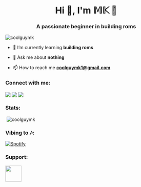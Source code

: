 <h1 align="center">Hi 👋, I'm 𝕄𝕂 🖤</h1>
<h3 align="center">A passionate beginner in building roms</h3>

<p align="left"> <img src="https://komarev.com/ghpvc/?username=coolguymk&label=Profile%20views&color=0e75b6&style=flat" alt="coolguymk" /> </p>

- 🌱 I’m currently learning **building roms**

- 💬 Ask me about **nothing**

- 📫 How to reach me **coolguymk1@gmail.com**

<h3 align="left">Connect with me:</h3>
<p align="left">
<a href="https://t.me/SILENT_KILLER404" target="blank"><img align="center" src="https://img.shields.io/badge/Telegram--_.svg?style=social&logo=telegram" /></a>   
<a href="https://twitter.com/momoe404" target="blank"><img align="center" src="https://img.shields.io/badge/Twitter--_.svg?style=social&logo=twitter" /></a>
<a href="https://fb.com/m.kasem06" target="blank"><img align="center" src="https://img.shields.io/badge/Facebook--_.svg?style=social&logo=facebook" /></a> 
</p>

<h3 align="left">Stats:</h3>
<p>&nbsp;<img align="center" src="https://github-readme-stats.vercel.app/api?username=coolguymk&show_icons=true&text_color=e2e2e2&bg_color=DEG,0F2027,203A43,2C5364&border_radius=5&hide_border=true&count_private=true&locale=en" alt="coolguymk" /></p>

<h3 align="left">Vibing to 🎶:</h3>

[![Spotify](https://novatorem-coolguymk.vercel.app/api/spotify/?background_color=203A43&border_color=0F2027)](https://open.spotify.com/user/qersw6bp8qbz8fck81n2vrdt4)

<h3 align="left">Support:</h3>
<p><a href="https://paypal.me/mkasem06"> <img align="left" src="https://img.shields.io/badge/Paypal--_.svg?style=social&logo=paypal" height="50" /></a></p><br><br>

